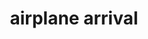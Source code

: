 ---
layout: travel&places
title: airplane arrival
emoji: airplane_arrival
permalink: 🛬.html
image: assets/img/3moji/airplane_arrival.png
---